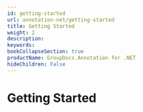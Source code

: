 ```yaml
---
id: getting-started
url: annotation-net/getting-started
title: Getting Started
weight: 2
description: 
keywords: 
bookCollapseSection: true
productName: GroupDocs.Annotation for .NET
hideChildren: False
---
```


# Getting Started


